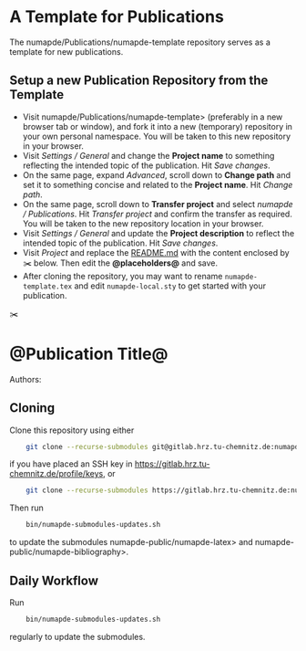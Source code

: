 # A Template for Publications

The numapde/Publications/numapde-template repository serves as a template for new publications.

## Setup a new Publication Repository from the Template
* Visit numapde/Publications/numapde-template> (preferably in a new browser tab or window), and fork it into a new (temporary) repository in your own personal namespace.
You will be taken to this new repository in your browser.
* Visit _Settings / General_ and change the **Project name** to something reflecting the intended topic of the publication.
Hit _Save changes_.
* On the same page, expand _Advanced_, scroll down to **Change path** and set it to something concise and related to the **Project name**.
Hit _Change path_.
* On the same page, scroll down to **Transfer project** and select _numapde / Publications_.
Hit _Transfer project_ and confirm the transfer as required.
You will be taken to the new repository location in your browser.
* Visit _Settings / General_ and update the **Project description** to reflect the intended topic of the publication.
Hit _Save changes_.
* Visit _Project_ and replace the [README.md](README.md) with the content enclosed by :scissors: below. 
Then edit the **@placeholders@** and save.
* After cloning the repository, you may want to rename `numapde-template.tex` and edit `numapde-local.sty` to get started with your publication.

:scissors:
# @Publication Title@
Authors:

## Cloning
Clone this repository using either
```bash
    git clone --recurse-submodules git@gitlab.hrz.tu-chemnitz.de:numapde/Publications/@project-name@.git 
```
if you have placed an SSH key in https://gitlab.hrz.tu-chemnitz.de/profile/keys, or 
```bash
    git clone --recurse-submodules https://gitlab.hrz.tu-chemnitz.de:numapde/Publications/@project-name@.git 
```
Then run 
```bash
    bin/numapde-submodules-updates.sh
```
to update the submodules numapde-public/numapde-latex> and numapde-public/numapde-bibliography>.

## Daily Workflow
Run 
```bash
    bin/numapde-submodules-updates.sh
```
regularly to update the submodules.
